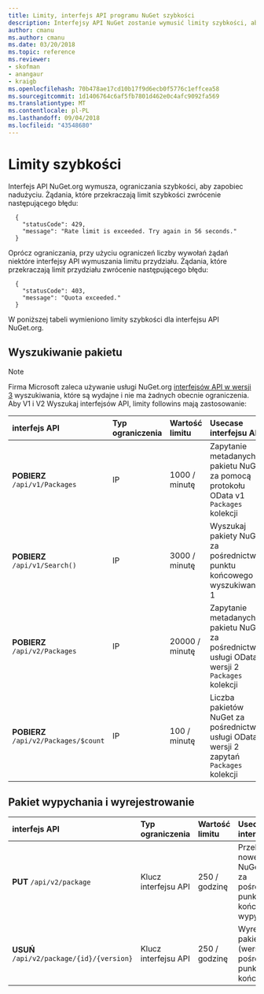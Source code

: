 ```yaml
---
title: Limity, interfejs API programu NuGet szybkości
description: Interfejsy API NuGet zostanie wymusić limity szybkości, aby zapobiec nadużyciu.
author: cmanu
ms.author: cmanu
ms.date: 03/20/2018
ms.topic: reference
ms.reviewer:
- skofman
- anangaur
- kraigb
ms.openlocfilehash: 70b478ae17cd10b17f9d6ecb0f5776c1effcea58
ms.sourcegitcommit: 1d1406764c6af5fb7801d462e0c4afc9092fa569
ms.translationtype: MT
ms.contentlocale: pl-PL
ms.lasthandoff: 09/04/2018
ms.locfileid: "43548680"
---
```

# <a name="rate-limits"></a>Limity szybkości

Interfejs API NuGet.org wymusza, ograniczania szybkości, aby zapobiec nadużyciu. Żądania, które przekraczają limit szybkości zwrócenie następującego błędu: 

  ~~~
    {
      "statusCode": 429,
      "message": "Rate limit is exceeded. Try again in 56 seconds."
    }
  ~~~

Oprócz ograniczania, przy użyciu ograniczeń liczby wywołań żądań niektóre interfejsy API wymuszania limitu przydziału. Żądania, które przekraczają limit przydziału zwrócenie następującego błędu:

  ~~~
    {
      "statusCode": 403,
      "message": "Quota exceeded."
    }
  ~~~

W poniższej tabeli wymieniono limity szybkości dla interfejsu API NuGet.org.

## <a name="package-search"></a>Wyszukiwanie pakietu

> [!Note]
> Firma Microsoft zaleca używanie usługi NuGet.org [interfejsów API w wersji 3](https://docs.microsoft.com/nuget/api/search-query-service-resource) wyszukiwania, które są wydajne i nie ma żadnych obecnie ograniczenia. Aby V1 i V2 Wyszukaj interfejsów API, limity followins mają zastosowanie:


| interfejs API | Typ ograniczenia | Wartość limitu | Usecase interfejsu API |
|:---|:---|:---|:---|
**POBIERZ** `/api/v1/Packages` | IP | 1000 / minutę | Zapytanie metadanych pakietu NuGet za pomocą protokołu OData v1 `Packages` kolekcji |
**POBIERZ** `/api/v1/Search()` | IP | 3000 / minutę | Wyszukaj pakiety NuGet, za pośrednictwem punktu końcowego wyszukiwania 1 | 
**POBIERZ** `/api/v2/Packages` | IP | 20000 / minutę | Zapytanie metadanych pakietu NuGet za pośrednictwem usługi OData w wersji 2 `Packages` kolekcji | 
**POBIERZ** `/api/v2/Packages/$count` | IP | 100 / minutę | Liczba pakietów NuGet za pośrednictwem usługi OData w wersji 2 zapytań `Packages` kolekcji | 

## <a name="package-push-and-unlist"></a>Pakiet wypychania i wyrejestrowanie

| interfejs API | Typ ograniczenia | Wartość limitu | Usecase interfejsu API | 
|:---|:---|:---|:--- |
**PUT** `/api/v2/package` | Klucz interfejsu API | 250 / godzinę | Przekazywanie nowego pakietu NuGet (wersja) za pośrednictwem punktu końcowego wypychania v2 
**USUŃ** `/api/v2/package/{id}/{version}` | Klucz interfejsu API | 250 / godzinę | Wyrejestrowanie pakietu NuGet (wersja) za pośrednictwem punktu końcowego v2 
